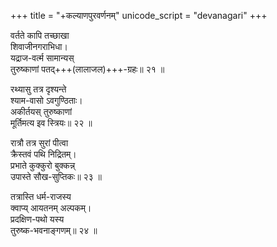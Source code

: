 +++
title = "+कल्याणपुरवर्णनम्"
unicode_script = "devanagari"
+++

वर्तते कापि तच्छाखा  
शिवाजीनगराभिधा।  
यद्राज-वर्त्म सामान्यस्  
तुरुष्काणां पतद्+++(लालाजल)+++-ग्रहः॥ २१ ॥ 

रथ्यासु तत्र दृश्यन्ते  
श्याम-वासो ऽवगुण्ठिताः।  
अकीर्तयस् तुरुष्काणां  
मूर्तिमत्य इव स्त्रियः॥ २२ ॥ 

रात्रौ तत्र सुरां पीत्वा  
क्रैस्तवं पथि निद्रितम्।  
प्रभाते कुक्कुरो बुक्कन्न्  
उपास्ते सौख-सुप्तिकः॥ २३ ॥ 

तत्रास्ति धर्म-राजस्य  
क्वाप्य् आयतनम् अल्पकम्।  
प्रदक्षिण-पथो यस्य  
तुरुष्क-भवनाङ्गणम्॥ २४ ॥

